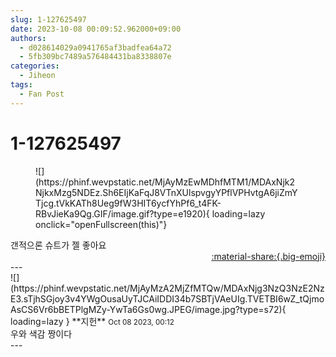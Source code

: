 ```yaml
---
slug: 1-127625497
date: 2023-10-08 00:09:52.962000+09:00
authors:
  - d028614029a0941765af3badfea64a72
  - 5fb309bc7489a576484431ba8338807e
categories:
  - Jiheon
tags:
  - Fan Post
---
```


# 1-127625497

<div class="post-container" markdown="1">
<div class="content-container md-sidebar__scrollwrap" markdown="1">


<figure markdown="1">
![](https://phinf.wevpstatic.net/MjAyMzEwMDhfMTM1/MDAxNjk2NjkxMzg5NDEz.Sh6EIjKaFqJ8VTnXUlspvgyYPflVPHvtgA6jiZmYTjcg.tVkKATh8Ueg9fW3HIT6ycfYhPf6_t4FK-RBvJieKa9Qg.GIF/image.gif?type=e1920){ loading=lazy onclick="openFullscreen(this)"}
</figure>
갠적으론 슈트가 젤 좋아요

</div>
</div>

<div style="text-align: right;" markdown="1">
<a href="https://weverse.io/fromis9/fanpost/1-127625497" style="text-align: right;">:material-share:{.big-emoji}</a>
</div>
---

<div class="comments-container md-sidebar__scrollwrap" markdown="1">
<div class="comment" markdown="1">
<div class='id-container' markdown="1">
![](https://phinf.wevpstatic.net/MjAyMzA2MjZfMTQw/MDAxNjg3NzQ3NzE2NzE3.sTjhSGjoy3v4YWgOusaUyTJCAiIDDI34b7SBTjVAeUIg.TVETBI6wZ_tQjmoAsCS6Vr6bBETPlgMZy-YwTa6Gs0wg.JPEG/image.jpg?type=s72){ loading=lazy }
**<span class="artist">지헌</span>** <small>Oct 08 2023, 00:12</small><br>
</div>
<div class='comment-body' markdown="1">
우와 색감 짱이다
</div>
</div>
</div>
---
